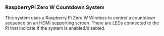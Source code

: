 ### RaspberryPi Zero W Countdown System

This system uses a Raspberry Pi Zero W Wireless to control a countdown sequence on an HDMI supporting screen. There are LEDs connected to the Pi that indicate if the system is enabled/disabled.
